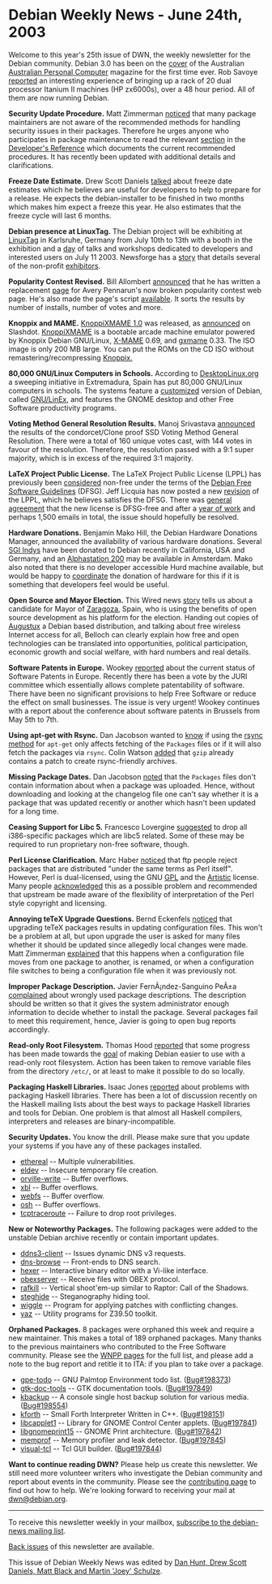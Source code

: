 
Debian Weekly News - June 24th, 2003
====================================


Welcome to this year's 25th issue of DWN, the weekly newsletter for the
Debian community. Debian 3.0 has been on the [cover](https://www.debian.org/News/weekly/oldurl?http://www.debianplanet.org/debianplanet/node.php?id=972) of
the Australian [Australian Personal
Computer](http://www.apcmag.com/) magazine for the first time ever. Rob Savoye [reported](https://lists.debian.org/debian-ia64-0305/msg00008.html) an
interesting experience of bringing up a rack of 20 dual processor Itanium II
machines (HP zx6000s), over a 48 hour period. All of them are now running
Debian.


**Security Update Procedure.** Matt Zimmerman [noticed](https://lists.debian.org/debian-devel-announce-0306/msg00010.html) that many package maintainers are not aware of the
recommended methods for handling security issues in their packages. Therefore
he urges anyone who participates in package maintenance to read the relevant
[section](https://www.debian.org/doc/developers-reference/pkgs.html#bug-security) in the [Developer's
Reference](https://www.debian.org/doc/developers-reference/) which documents the current recommended procedures. It has
recently been updated with additional details and clarifications.


**Freeze Date Estimate.** Drew Scott Daniels [talked](https://lists.debian.org/debian-release-0306/msg00004.html)
about freeze date estimates which he believes are useful for developers to
help to prepare for a release. He expects the debian-installer to be finished
in two months which makes him expect a freeze this year. He also estimates
that the freeze cycle will last 6 months.


**Debian presence at LinuxTag.** The Debian project will be
exhibiting at [LinuxTag](http://www.linuxtag.org/) in Karlsruhe,
Germany from July 10th to 13th with a booth in the exhibition and a [day](http://www.infodrom.org/Debian/events/LinuxTag2003/day.html) of
talks and workshops dedicated to developers and interested users on July 11
2003. Newsforge has a [story](http://www.newsforge.com/newsforge/03/06/14/130256.shtml?tid=23)
that details several of the non-profit [exhibitors](http://www.infodrom.org/Debian/events/LinuxTag2003/projects.php3).


**Popularity Contest Revised.** Bill Allombert [announced](https://lists.debian.org/debian-devel-0306/msg00770.html)
that he has written a replacement [page](https://people.debian.org/~ballombe/popcon) for Avery Pennarun's
now broken popularity contest web page. He's also made the page's
script [available](https://people.debian.org/~ballombe/popcon/popcon.pl). It sorts the results by number of installs, number of votes
and more.


**Knoppix and MAME.** [KnoppiXMAME 1.0](http://freshmeat.net/releases/126525/) was released,
as [announced](http://games.slashdot.org/games/03/06/19/1427228.shtml) on Slashdot. [KnoppiXMAME](http://freshmeat.net/projects/knoppixmame/) is a
bootable arcade machine emulator powered by Knoppix Debian GNU/Linux, [X-MAME](http://www.icewalkers.com/Linux/Software/54910/X-Mame.html)
0.69, and [gxmame](http://gxmame.sourceforge.net/) 0.33. The ISO
image is only 200 MB large. You can put the ROMs on the CD ISO without
remastering/recompressing [Knoppix.](http://www.knoppix.org/)


**80,000 GNU/Linux Computers in Schools.** According to [DesktopLinux.org](http://www.desktoplinux.org/news/NS5160643271.html)
a sweeping initiative in Extremadura, Spain has put 80,000 GNU/Linux computers in schools.
The systems feature a [customized](http://www.linex.org/linex2/linex/ingles/index_ing.html)
version of Debian, called [GNU/LinEx](http://www.linex.org), and
features the GNOME desktop and other Free Software productivity programs.


**Voting Method General Resolution Results.** Manoj Srivastava
[announced](https://lists.debian.org/debian-vote-0306/msg00072.html)
the results of the condorcet/Clone proof SSD Voting Method General Resolution.
There were a total of 160 unique votes cast, with 144 votes in favour of the
resolution. Therefore, the resolution passed with a 9:1 super majority, which is
in excess of the required 3:1 majority.


**LaTeX Project Public License.** The LaTeX Project Public
License (LPPL) has previously been [considered](https://lists.debian.org/debian-legal-0202/msg00123.html)
non-free under the terms of the [Debian Free Software Guidelines](https://www.debian.org/social_contract#guidelines) (DFSG). Jeff Licquia has now posted a new
[revision](https://lists.debian.org/debian-legal-0306/msg00210.html) of the LPPL, which he believes satisfies the DFSG. There was [general](https://lists.debian.org/debian-legal-0306/msg00219.html) [agreement](https://lists.debian.org/debian-legal-0306/msg00221.html)
that the new license is DFSG-free and after a [year of
work](https://lists.debian.org/debian-legal-0306/msg00229.html) and perhaps 1,500 emails in total, the issue should hopefully be
resolved.


**Hardware Donations.** Benjamin Mako Hill, the Debian
Hardware Donations Manager, announced the availability of various hardware
donations. Several [SGI Indys](https://lists.debian.org/debian-devel-0306/msg01311.html)
have been donated to Debian recently in California, USA and Germany, and an [Alphastation
200](https://lists.debian.org/debian-devel-0306/msg01310.html) may be available in Amsterdam. Mako also noted that there is no
developer accessible Hurd machine available, but would be happy to [coordinate](https://lists.debian.org/debian-devel-0306/msg01308.html) the donation of hardware for this if it is something that
developers feel would be useful.


 **Open Source and Mayor Election.** This Wired news [story](http://www.wired.com/news/politics/0,1283,58764,00.html) tells
us about a candidate for Mayor of [Zaragoza](http://www.ayto-zaragoza.es/), Spain, who is using the benefits of open source development as
his platform for the election. Handing out copies of [Augustux](http://www.zaralinux.org/proy/augustux/) a Debian based
distribution, and talking about free wireless Internet access for all, Belloch
can clearly explain how free and open technologies can be translated into
opportunities, political participation, economic growth and social welfare,
with hard numbers and real details.


**Software Patents in Europe.** Wookey [reported](https://lists.debian.org/debian-events-eu-0306/msg00259.html)
about the current status of Software Patents in Europe. Recently there has
been a vote by the JURI committee which essentially allows complete
patentability of software. There have been no significant provisions to help
Free Software or reduce the effect on small businesses. The issue is very
urgent! Wookey continues with a report about the conference about software
patents in Brussels from May 5th to 7th.


**Using apt-get with Rsync.** Dan Jacobson wanted to [know](https://lists.debian.org/debian-devel-0306/msg01091.html) if
using the [rsync method](http://home.tiscali.cz:8080/~cz210552/aptrsync.html) for `apt-get` only affects fetching of the
`Packages` files or if it will also fetch the packages via
`rsync`. Colin Watson [added](https://lists.debian.org/debian-devel-0306/msg01100.html) that
`gzip` already contains a patch to create rsync-friendly
archives.


**Missing Package Dates.** Dan Jacobson [noted](https://lists.debian.org/debian-devel-0306/msg01120.html) that
the `Packages` files don't contain information about when a package
was uploaded. Hence, without downloading and looking at the
changelog file one can't say
whether it is a package that was updated recently or another which hasn't been
updated for a long time.


**Ceasing Support for Libc 5.** Francesco Lovergine [suggested](https://lists.debian.org/debian-devel-0306/msg01153.html)
to drop all i386-specific packages which are libc5 related. Some of these may
be required to run proprietary non-free software, though.


**Perl License Clarification.** Marc Haber [noticed](https://lists.debian.org/debian-devel-0306/msg01159.html)
that ftp people reject packages that are distributed "under the same terms as
Perl itself". However, Perl is dual-licensed, using the GNU [GPL](https://www.gnu.org/copyleft/gpl.html) and the [Artistic](http://www.perl.com/pub/a/language/misc/Artistic.html)
license. Many people [acknowledged](https://lists.debian.org/debian-legal-0302/msg00039.html) this as a possible problem and recommended that
upstream be made aware of the flexibility of interpretation of the Perl style
copyright and licensing.


**Annoying teTeX Upgrade Questions.** Bernd Eckenfels [noticed](https://lists.debian.org/debian-devel-0306/msg01178.html)
that upgrading teTeX packages results in updating configuration files. This
won't be a problem at all, but upon upgrade the user is asked for many files
whether it should be updated since allegedly local changes were made. Matt
Zimmerman [explained](https://lists.debian.org/debian-devel-0306/msg01232.html) that this happens when a configuration file moves from one
package to another, is renamed, or when a configuration file switches to being
a configuration file when it was previously not.


**Improper Package Description.** Javier FernÃ¡ndez-Sanguino
PeÃ±a [complained](https://lists.debian.org/debian-devel-0306/msg01273.html) about wrongly used package descriptions. The description
should be written so that it gives the system administrator enough information
to decide whether to install the package. Several packages fail to meet this
requirement, hence, Javier is going to open bug reports accordingly.


**Read-only Root Filesystem.** Thomas Hood [reported](https://lists.debian.org/debian-devel-0306/msg01291.html)
that some progress has been made towards the [goal](http://panopticon.csustan.edu/thood/readonly-root.html) of
making Debian easier to use with a read-only root filesystem. Action has been
taken to remove variable files from the directory `/etc/`, or at
least to make it possible to do so locally.


**Packaging Haskell Libraries.** Isaac Jones [reported](https://lists.debian.org/debian-devel-0306/msg01373.html)
about problems with packaging Haskell libraries. There has been a lot of
discussion recently on the Haskell mailing lists about the best ways to
package Haskell libraries and tools for Debian. One problem is that almost
all Haskell compilers, interpreters and releases are binary-incompatible.


**Security Updates.** You know the drill. Please make sure
that you update your systems if you have any of these packages installed.


* [ethereal](https://www.debian.org/security/2003/dsa-324) --
 Multiple vulnerabilities.
* [eldev](https://www.debian.org/security/2003/dsa-325) --
 Insecure temporary file creation.
* [orville-write](https://www.debian.org/security/2003/dsa-326) --
 Buffer overflows.
* [xbl](https://www.debian.org/security/2003/dsa-327) --
 Buffer overflows.
* [webfs](https://www.debian.org/security/2003/dsa-328) --
 Buffer overflow.
* [osh](https://www.debian.org/security/2003/dsa-329) --
 Buffer overflows.
* [tcptraceroute](https://www.debian.org/security/2003/dsa-330) --
 Failure to drop root privileges.


**New or Noteworthy Packages.** The following packages were
added to the unstable Debian archive recently or contain important updates.


* [ddns3-client](https://packages.debian.org/unstable/net/ddns3-client)
 -- Issues dynamic DNS v3 requests.
* [dns-browse](https://packages.debian.org/unstable/net/dns-browse)
 -- Front-ends to DNS search.
* [hexer](https://packages.debian.org/unstable/utils/hexer)
 -- Interactive binary editor with a Vi-like interface.
* [obexserver](https://packages.debian.org/unstable/comm/obexserver)
 -- Receive files with OBEX protocol.
* [rafkill](https://packages.debian.org/unstable/games/rafkill)
 -- Vertical shoot'em-up similar to Raptor: Call of the Shadows.
* [steghide](https://packages.debian.org/unstable/misc/steghide)
 -- Steganography hiding tool.
* [wiggle](https://packages.debian.org/unstable/utils/wiggle)
 -- Program for applying patches with conflicting changes.
* [yaz](https://packages.debian.org/unstable/devel/yaz)
 -- Utility programs for Z39.50 toolkit.


**Orphaned Packages.** 8 packages were orphaned this week and
require a new maintainer. This makes a total of 189 orphaned packages. Many
thanks to the previous maintainers who contributed to the Free Software
community. Please see the [WNPP pages](https://www.debian.org/devel/wnpp/) for
the full list, and please add a note to the bug report and retitle it to ITA:
if you plan to take over a package.


* [gpe-todo](https://packages.debian.org/unstable/utils/gpe-todo)
 -- GNU Palmtop Environment todo list.
 ([Bug#198373](https://bugs.debian.org/198373))
* [gtk-doc-tools](https://packages.debian.org/unstable/gnome/gtk-doc-tools)
 -- GTK documentation tools.
 ([Bug#197849](https://bugs.debian.org/197849))
* [kbackup](https://packages.debian.org/unstable/utils/kbackup)
 -- A console single host backup solution for various media.
 ([Bug#198554](https://bugs.debian.org/198554))
* [kforth](https://packages.debian.org/unstable/interpreters/kforth)
 -- Small Forth Interpreter Written in C++.
 ([Bug#198151](https://bugs.debian.org/198151))
* [libcapplet1](https://packages.debian.org/unstable/libs/libcapplet1)
 -- Library for GNOME Control Center applets.
 ([Bug#197841](https://bugs.debian.org/197841))
* [libgnomeprint15](https://packages.debian.org/unstable/libs/libgnomeprint15)
 -- GNOME Print architecture.
 ([Bug#197842](https://bugs.debian.org/197842))
* [memprof](https://packages.debian.org/unstable/gnome/memprof)
 -- Memory profiler and leak detector.
 ([Bug#197845](https://bugs.debian.org/197845))
* [visual-tcl](https://packages.debian.org/unstable/devel/visual-tcl)
 -- Tcl GUI builder.
 ([Bug#197844](https://bugs.debian.org/197844))


**Want to continue reading DWN?** Please help us create this
newsletter. We still need more volunteer writers who investigate the Debian
community and report about events in the community. Please see the [contributing page](https://www.debian.org/News/weekly/contributing) to find out how
to help. We're looking forward to receiving your mail at [dwn@debian.org](mailto:dwn@debian.org).




---



 To receive this newsletter weekly in your mailbox, [subscribe to the debian-news mailing list](https://lists.debian.org/debian-news/).



[Back issues](https://www.debian.org/News/weekly/) of this newsletter are available.



This issue of Debian Weekly News was edited by [Dan Hunt, Drew Scott Daniels, Matt Black and Martin 'Joey' Schulze](mailto:dwn@debian.org).




